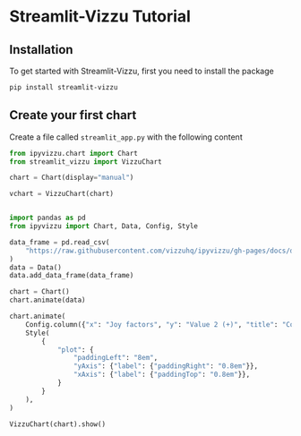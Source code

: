 # Streamlit-Vizzu Tutorial

## Installation

To get started with Streamlit-Vizzu, first you need to install the package

```sh
pip install streamlit-vizzu
```

## Create your first chart

Create a file called `streamlit_app.py` with the following content

```python
from ipyvizzu.chart import Chart
from streamlit_vizzu import VizzuChart

chart = Chart(display="manual")

vchart = VizzuChart(chart)


import pandas as pd
from ipyvizzu import Chart, Data, Config, Style

data_frame = pd.read_csv(
    "https://raw.githubusercontent.com/vizzuhq/ipyvizzu/gh-pages/docs/data/chart_types_eu.csv",
)
data = Data()
data.add_data_frame(data_frame)

chart = Chart()
chart.animate(data)

chart.animate(
    Config.column({"x": "Joy factors", "y": "Value 2 (+)", "title": "Column Chart"}),
    Style(
        {
            "plot": {
                "paddingLeft": "8em",
                "yAxis": {"label": {"paddingRight": "0.8em"}},
                "xAxis": {"label": {"paddingTop": "0.8em"}},
            }
        }
    ),
)

VizzuChart(chart).show()
```

